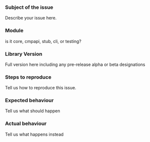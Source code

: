 ### Subject of the issue
Describe your issue here.

### Module
is it core, cmpapi, stub, cli, or testing?

### Library Version
Full version here including any pre-release alpha or beta designations

### Steps to reproduce
Tell us how to reproduce this issue.

### Expected behaviour
Tell us what should happen

### Actual behaviour
Tell us what happens instead
